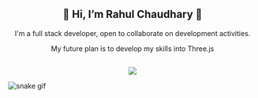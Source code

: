 <div align="center">
  <h2>👋  Hi, I’m Rahul Chaudhary  👋</h2>
  <p>I'm a full stack developer, open to collaborate on development activities.</p>
  <p>My future plan is to develop my skills into Three.js</p>
</div>

##

<div align="center">
  <a href="https://www.linkedin.com/in/rahulchaudhary2244/"><img src="https://img.shields.io/badge/LinkedIn-0077B5?style=for-the-badge&logo=linkedin&logoColor=white" target="_blank"></a>  
</div>

![snake gif](https://github.com/rahulchaudhary2244/rahulchaudhary2244/blob/output/github-contribution-grid-snake.svg)
